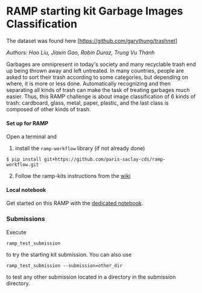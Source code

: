 # RAMP starting kit Garbage Images Classification

The dataset was found here [https://github.com/garythung/trashnet]

_Authors: Hao Liu, Jiaxin Gao, Robin Duraz, Trung Vu Thanh_

Garbages are omnipresent in today's society and many recyclable trash end up being thrown away and left untreated. In many countries, people are asked to sort their trash according to some categories, but depending on where, it is more or less done. Automatically recognizing and then separating all kinds of trash can make the task of treating garbages much easier.
Thus, this RAMP challenge is about image classification of 6 kinds of trash:
cardboard, glass, metal, paper, plastic, and the last class is composed of other kinds of trash.

#### Set up for RAMP

Open a terminal and

1. install the `ramp-workflow` library (if not already done)
  ```
  $ pip install git+https://github.com/paris-saclay-cds/ramp-workflow.git
  ```
  
2. Follow the ramp-kits instructions from the [wiki](https://github.com/paris-saclay-cds/ramp-workflow/wiki/Getting-started-with-a-ramp-kit)

#### Local notebook

Get started on this RAMP with the [dedicated notebook](starting_kit.ipynb).

### Submissions

Execute
```
ramp_test_submission
```
to try the starting kit submission. You can also use
```
ramp_test_submission --submission=other_dir
```
to test any other submission located in a directory in the submission directory.
